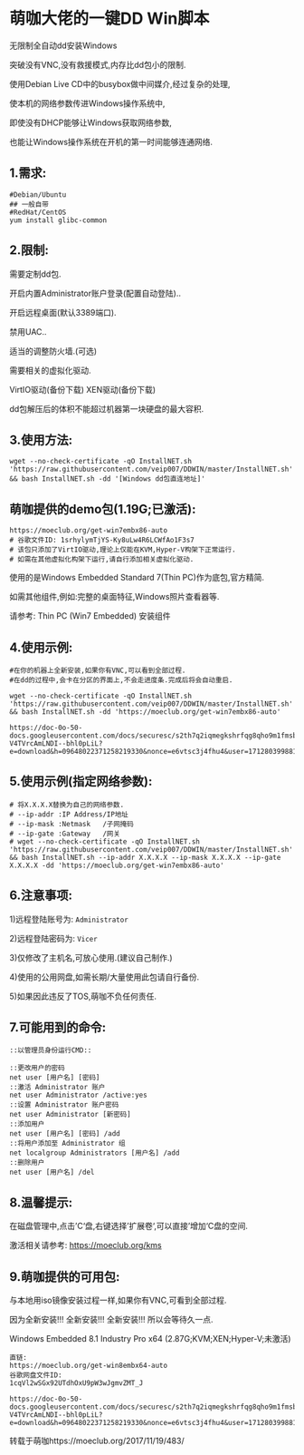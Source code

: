 # 萌咖大佬的一键DD Win脚本

无限制全自动dd安装Windows

突破没有VNC,没有救援模式,内存比dd包小的限制.

使用Debian Live CD中的busybox做中间媒介,经过复杂的处理,

使本机的网络参数传进Windows操作系统中,

即使没有DHCP能够让Windows获取网络参数,

也能让Windows操作系统在开机的第一时间能够连通网络.


## 1.需求:
```
#Debian/Ubuntu
## 一般自带
#RedHat/CentOS
yum install glibc-common
```

## 2.限制:
需要定制dd包.

开启内置Administrator账户登录(配置自动登陆)..

开启远程桌面(默认3389端口).

禁用UAC..

适当的调整防火墙.(可选)

需要相关的虚拟化驱动.

VirtIO驱动(备份下载) XEN驱动(备份下载)

dd包解压后的体积不能超过机器第一块硬盘的最大容积.


## 3.使用方法:

``` 
wget --no-check-certificate -qO InstallNET.sh 'https://raw.githubusercontent.com/veip007/DDWIN/master/InstallNET.sh' && bash InstallNET.sh -dd '[Windows dd包直连地址]'
``` 

## 萌咖提供的demo包(1.19G;已激活):
``` 
https://moeclub.org/get-win7embx86-auto
# 谷歌文件ID: 1srhylymTjYS-Ky8uLw4R6LCWfAo1F3s7
# 该包只添加了VirtIO驱动,理论上仅能在KVM,Hyper-V构架下正常运行.
# 如需在其他虚拟化构架下运行,请自行添加相关虚拟化驱动.
``` 
使用的是Windows Embedded Standard 7(Thin PC)作为底包,官方精简.

如需其他组件,例如:完整的桌面特征,Windows照片查看器等.

请参考: Thin PC (Win7 Embedded) 安装组件


## 4.使用示例:
```
#在你的机器上全新安装,如果你有VNC,可以看到全部过程.
#在dd的过程中,会卡在分区的界面上,不会走进度条.完成后将会自动重启.
 
wget --no-check-certificate -qO InstallNET.sh 'https://raw.githubusercontent.com/veip007/DDWIN/master/InstallNET.sh' && bash InstallNET.sh -dd 'https://moeclub.org/get-win7embx86-auto'
```

```
https://doc-0o-50-docs.googleusercontent.com/docs/securesc/s2th7q2iqmegkshrfqg8qho9m1fmsb52/begmqie6nii4u7nav3ej2i6evddg64f4/1543910400000/17128039988164006870/17128039988164006870/1FXf5FOU0J-V4TVrcAmLNDI--bhl0pLiL?e=download&h=09648022371258219330&nonce=e6vtsc3j4fhu4&user=17128039988164006870&hash=l4jnsd00uklmjm9qbdkeuv33i61scp7s
```


## 5.使用示例(指定网络参数):
```
# 将X.X.X.X替换为自己的网络参数.
# --ip-addr :IP Address/IP地址
# --ip-mask :Netmask   /子网掩码
# --ip-gate :Gateway   /网关
# wget --no-check-certificate -qO InstallNET.sh 'https://raw.githubusercontent.com/veip007/DDWIN/master/InstallNET.sh' && bash InstallNET.sh --ip-addr X.X.X.X --ip-mask X.X.X.X --ip-gate X.X.X.X -dd 'https://moeclub.org/get-win7embx86-auto'
```


## 6.注意事项:

1)远程登陆账号为: ```Administrator```

2)远程登陆密码为: ```Vicer```

3)仅修改了主机名,可放心使用.(建议自己制作.)

4)使用的公用网盘,如需长期/大量使用此包请自行备份.

5)如果因此违反了TOS,萌咖不负任何责任.


## 7.可能用到的命令:
```
::以管理员身份运行CMD::
 
::更改用户的密码
net user [用户名] [密码]
::激活 Administrator 账户
net user Administrator /active:yes
::设置 Administrator 账户密码
net user Administrator [新密码]
::添加用户
net user [用户名] [密码] /add
::将用户添加至 Administrator 组
net localgroup Administrators [用户名] /add
::删除用户
net user [用户名] /del
```

## 8.温馨提示:
在磁盘管理中,点击’C‘盘,右键选择’扩展卷‘,可以直接’增加‘C盘的空间.

激活相关请参考: https://moeclub.org/kms

## 9.萌咖提供的可用包:

与本地用iso镜像安装过程一样,如果你有VNC,可看到全部过程.

因为全新安装!!! 全新安装!!! 全新安装!!! 所以会等待久一点.

Windows Embedded 8.1 Industry Pro x64 (2.87G;KVM;XEN;Hyper-V;未激活)
```
直链:
https://moeclub.org/get-win8embx64-auto
谷歌网盘文件ID:
1cqVl2wSGx92UTdhOxU9pW3wJgmvZMT_J
```
```
https://doc-0o-50-docs.googleusercontent.com/docs/securesc/s2th7q2iqmegkshrfqg8qho9m1fmsb52/begmqie6nii4u7nav3ej2i6evddg64f4/1543910400000/17128039988164006870/17128039988164006870/1FXf5FOU0J-V4TVrcAmLNDI--bhl0pLiL?e=download&h=09648022371258219330&nonce=e6vtsc3j4fhu4&user=17128039988164006870&hash=l4jnsd00uklmjm9qbdkeuv33i61scp7s
```
转载于萌咖https://moeclub.org/2017/11/19/483/
